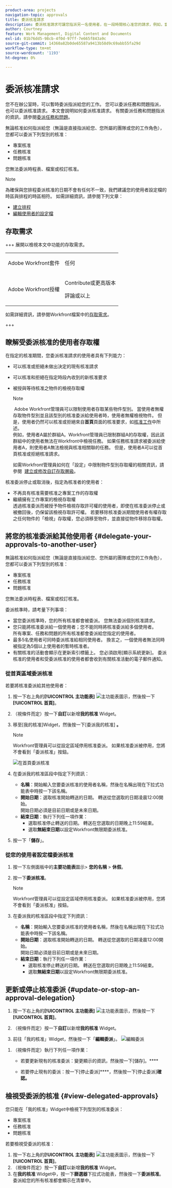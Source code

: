 ```yaml
---
product-area: projects
navigation-topic: approvals
title: 委派核准請求
description: 委派核准請求可讓您指派另一名使用者，在一段時間核心准您的請求，例如，當您休假時。
author: Courtney
feature: Work Management, Digital Content and Documents
exl-id: 01b76dd5-98cb-4f0d-97ff-7e665f843a9c
source-git-commit: 14360a82b0de65587a9413b58d9c69abb55fa29d
workflow-type: tm+mt
source-wordcount: '1193'
ht-degree: 0%

---
```


# 委派核准請求

您不在辦公室時，可以暫時委派指派給您的工作。 您可以委派任務和問題指派，也可以委派核准請求。 本文會說明如何委派核准請求。 有關委派任務和問題指派的資訊，請參閱[委派任務和問題](../../manage-work/delegate-work/how-to-delegate-work.md)。

無論核准如何指派給您（無論是直接指派給您、您所屬的團隊或您的工作角色），您都可以委派下列型別的核准：

* 專案核准
* 任務核准
* 問題核准

您無法委派時程表、檔案或校訂核准。

>[!NOTE]
>
>為確保與您排程委派核准的日期不會有任何不一致，我們建議您的使用者設定檔的時區與排程的時區相符。 如需詳細資訊，請參閱下列文章：
>
>* [建立排程](../../administration-and-setup/set-up-workfront/configure-timesheets-schedules/create-schedules.md)
>* [編輯使用者的設定檔](../../administration-and-setup/add-users/create-and-manage-users/edit-a-users-profile.md)
>

## 存取需求

+++ 展開以檢視本文中功能的存取需求。

<table style="table-layout:auto"> 
 <col> 
 </col> 
 <col> 
 </col> 
 <tbody> 
  <tr> 
   <td role="rowheader"><p>Adobe Workfront套件</p></td> 
   <td> <p>任何</p> </td> 
  </tr> 
  <tr> 
   <td role="rowheader"><p>Adobe Workfront授權</p></td> 
   <td>
   <p>Contribute或更高版本</p>
   <p>評論或以上</p> 
   </td> 
  </tr> 
 </tbody> 
</table>

如需詳細資訊，請參閱Workfront檔案中的[存取需求](/help/quicksilver/administration-and-setup/add-users/access-levels-and-object-permissions/access-level-requirements-in-documentation.md)。

+++

## 瞭解受委派核准的使用者存取權

在指定的核准期間，您委派核准請求的使用者具有下列能力：

* 可以核准或拒絕未做出決定的現有核准請求
* 可以核准和拒絕在指定時段內收到的新核准要求
* 被授與等待核准之物件的檢視存取權

  >[!NOTE]
  >
  > Adobe Workfront管理員可以限制使用者存取某些物件型別。 當使用者無權存取物件型別並且該型別的核准委派給使用者時，使用者無權檢視物件。 但是，使用者仍然可以核准或拒絕來自&#x200B;**首頁**&#x200B;頁面的核准要求，如[核准工作](../../review-and-approve-work/manage-approvals/approving-work.md)中所述。\
  >例如，使用者A屬於群組A。Workfront管理員已限制群組A的存取權，因此該群組中的使用者無法在Workfront中檢視任務。 如果任務核准請求被委派給使用者A，則使用者A無法檢視與核准相關聯的任務。 但是，使用者A可以從首頁核准或拒絕核准請求。

  如需Workfront管理員如何在「設定」中限制物件型別存取權的相關資訊，請參閱  [建立或修改自訂存取層級](../../administration-and-setup/add-users/configure-and-grant-access/create-modify-access-levels.md)。 

核准委派停止或取消後，指定為核准者的使用者：

* 不再具有核准需要核准之專案工作的存取權
* 繼續擁有工作專案的檢視存取權\
  透過核准委派而被授予物件檢視存取許可權的使用者，即使在核准委派停止或被撤回後，仍保留該檢視存取許可權。 若要移除核准委派期間使用者有權存取之任何物件的「檢視」存取權，您必須移至物件，並直接從物件移除存取權。

## 將您的核准委派給其他使用者 {#delegate-your-approvals-to-another-user}

無論核准如何指派給您（無論是直接指派給您、您所屬的團隊或您的工作角色），您都可以委派下列型別的核准：

* 專案核准
* 任務核准
* 問題核准

您無法委派時程表、檔案或校訂核准。

委派核準時，請考量下列事項：

* 當您委派核準時，您的所有核准都會被委派。 您無法委派個別核准請求。
* 您只能將核准委派給一個使用者；您不能同時將核准委派給多個使用者。\
  所有專案、任務和問題的所有核准都會委派給您指定的使用者。
* 最多5名使用者可同時委派核准給相同使用者。 換言之，一個使用者無法同時被指定為5個以上使用者的暫時核准者。
* 有關核准的活動會顯示在更新索引標籤上。 您必須啟用[顯示系統更新]。 委派核准的使用者和受委派核准的使用者都會收到有關核准活動的電子郵件通知。

### 從首頁區域委派核准


若要將核准委派給其他使用者：

1. 按一下右上角的&#x200B;**[!UICONTROL 主功能表]** ![主功能表圖示](assets/main-menu-icon.png)，然後按一下&#x200B;**[!UICONTROL 首頁]**。
1. （視條件而定）按一下&#x200B;**自訂**&#x200B;以新增&#x200B;**我的核准** Widget。
1. 移至[我的核准]Widget，然後按一下[委派我的核准] **。**

   >[!NOTE]
   >
   >Workfront管理員可以從設定區域停用核准委派。 如果核准委派被停用，您將不會看到「委派核准」按鈕。

   ![在首頁](assets/delegate-approvals-home.png)委派核准

1. 在委派我的核准區段中指定下列資訊：

   * **名稱**：開始輸入您要委派核准的使用者名稱，然後在名稱出現在下拉式功能表中時按一下該名稱。
   * **開始日期**：選取核准開始轉送的日期。 轉送從您選取的日期凌晨12:00開始。\
     開始日期必須是目前日期或是未來日期。
   * **結束日期**：執行下列任一項作業：
      * 選取核准停止轉送的日期。 轉送在您選取的日期晚上11:59結束。
      * 選取&#x200B;**無結束日期**&#x200B;以設定Workfront無限期委派核准。

1. 按一下「**儲存**」。

### 從您的使用者設定檔委派核准

1. 按一下左側面板中的&#x200B;**主要功能表**&#x200B;圖示> **您的名稱** > **休假**。
1. 按一下&#x200B;**委派核准**。

   >[!NOTE]
   >
   >Workfront管理員可以從設定區域停用核准委派。 如果核准委派被停用，您將不會看到「委派核准」按鈕。

1. 在委派我的核准區段中指定下列資訊：

   * **名稱**：開始輸入您要委派核准的使用者名稱，然後在名稱出現在下拉式功能表中時按一下該名稱。
   * **開始日期**：選取核准開始轉送的日期。 轉送從您選取的日期凌晨12:00開始。\
     開始日期必須是目前日期或是未來日期。
   * **結束日期**：執行下列任一項作業：
      * 選取核准停止轉送的日期。 轉送在您選取的日期晚上11:59結束。
      * 選取&#x200B;**無結束日期**&#x200B;以設定Workfront無限期委派核准。

## 更新或停止核准委派 {#update-or-stop-an-approval-delegation}

1. 按一下右上角的&#x200B;**[!UICONTROL 主功能表]** ![主功能表圖示](assets/main-menu-icon.png)，然後按一下&#x200B;**[!UICONTROL 首頁]**。
1. （視條件而定）按一下&#x200B;**自訂**&#x200B;以新增&#x200B;**我的核准** Widget。

1. 前往「我的核准」Widget，然後按一下「**編輯委派**」。
   ![編輯委派](assets/edit-delegations.png)
<!--
   Or

   If your system or group administrator enabled task and issue delegation, click **Edit delegation**, then click **Delegate approvals**.   -->

1. （視條件而定）執行下列任一項作業：

   * 若要更新現有的核准委派：變更顯示的資訊，然後按一下[儲存]。****

   * 若要停止現有的委派：按一下[停止委派]****，然後按一下[停止委派]**確認。**

## 檢視受委派的核准 {#view-delegated-approvals}

您只能在「我的核准」Widget中檢視下列型別的核准委派：

* 專案核准
* 任務核准
* 問題核准

若要檢視受委派的核准：

1. 按一下右上角的&#x200B;**[!UICONTROL 主功能表]** ![主功能表圖示](assets/main-menu-icon.png)，然後按一下&#x200B;**[!UICONTROL 首頁]**。
1. （視條件而定）按一下&#x200B;**自訂**&#x200B;以新增&#x200B;**我的核准** Widget。
1. 在&#x200B;**我的核准** Widget中，按一下&#x200B;**篩選器**&#x200B;下拉式功能表，然後按一下&#x200B;**委派核准**。\
   委派給您的所有核准都會顯示在清單中。
